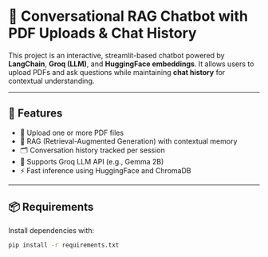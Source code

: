# 🧠 Conversational RAG Chatbot with PDF Uploads & Chat History

This project is an interactive, streamlit-based chatbot powered by **LangChain**, **Groq (LLM)**, and **HuggingFace embeddings**. It allows users to upload PDFs and ask questions while maintaining **chat history** for contextual understanding.

---

## 🚀 Features

- 📄 Upload one or more PDF files
- 🧠 RAG (Retrieval-Augmented Generation) with contextual memory
- 🗂️ Conversation history tracked per session
- 🔐 Supports Groq LLM API (e.g., Gemma 2B)
- ⚡ Fast inference using HuggingFace and ChromaDB

---

## 📦 Requirements

Install dependencies with:

```bash
pip install -r requirements.txt
